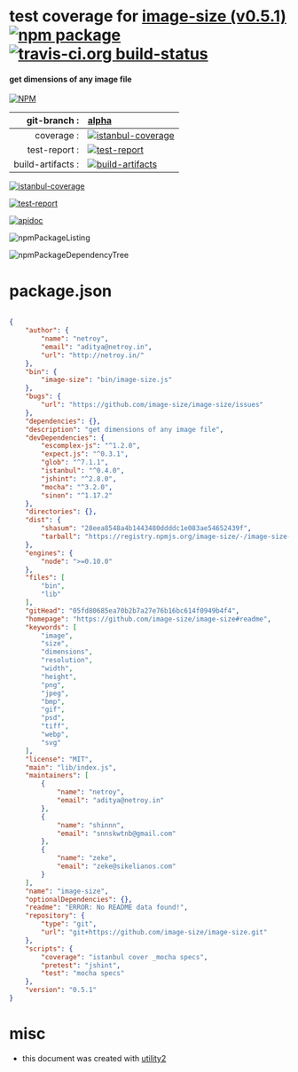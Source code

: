 # test coverage for  [image-size (v0.5.1)](https://github.com/image-size/image-size#readme)  [![npm package](https://img.shields.io/npm/v/npmtest-image-size.svg?style=flat-square)](https://www.npmjs.org/package/npmtest-image-size) [![travis-ci.org build-status](https://api.travis-ci.org/npmtest/node-npmtest-image-size.svg)](https://travis-ci.org/npmtest/node-npmtest-image-size)
#### get dimensions of any image file

[![NPM](https://nodei.co/npm/image-size.png?downloads=true)](https://www.npmjs.com/package/image-size)

| git-branch : | [alpha](https://github.com/npmtest/node-npmtest-image-size/tree/alpha)|
|--:|:--|
| coverage : | [![istanbul-coverage](https://npmtest.github.io/node-npmtest-image-size/build/coverage.badge.svg)](https://npmtest.github.io/node-npmtest-image-size/build/coverage.html/index.html)|
| test-report : | [![test-report](https://npmtest.github.io/node-npmtest-image-size/build/test-report.badge.svg)](https://npmtest.github.io/node-npmtest-image-size/build/test-report.html)|
| build-artifacts : | [![build-artifacts](https://npmtest.github.io/node-npmtest-image-size/glyphicons_144_folder_open.png)](https://github.com/npmtest/node-npmtest-image-size/tree/gh-pages/build)|

[![istanbul-coverage](https://npmtest.github.io/node-npmtest-image-size/build/screenCapture.buildCustomOrg.browser.coverage.html.png)](https://npmtest.github.io/node-npmtest-image-size/build/coverage.html/index.html)

[![test-report](https://npmtest.github.io/node-npmtest-image-size/build/screenCapture.buildCustomOrg.browser.%252Fhome%252Ftravis%252Fbuild%252Fnpmtest%252Fnode-npmtest-image-size%252Ftmp%252Fbuild%252Ftest-report.html.png)](https://npmtest.github.io/node-npmtest-image-size/build/test-report.html)

[![apidoc](https://npmdoc.github.io/node-npmdoc-image-size/build/screenCapture.buildApidoc.browser.%252Fhome%252Ftravis%252Fbuild%252Fnpmdoc%252Fnode-npmdoc-image-size%252Ftmp%252Fbuild%252Fapidoc.html.png)](https://npmdoc.github.io/node-npmdoc-image-size/build/apidoc.html)

![npmPackageListing](https://npmtest.github.io/node-npmtest-image-size/build/screenCapture.npmPackageListing.svg)

![npmPackageDependencyTree](https://npmtest.github.io/node-npmtest-image-size/build/screenCapture.npmPackageDependencyTree.svg)



# package.json

```json

{
    "author": {
        "name": "netroy",
        "email": "aditya@netroy.in",
        "url": "http://netroy.in/"
    },
    "bin": {
        "image-size": "bin/image-size.js"
    },
    "bugs": {
        "url": "https://github.com/image-size/image-size/issues"
    },
    "dependencies": {},
    "description": "get dimensions of any image file",
    "devDependencies": {
        "escomplex-js": "^1.2.0",
        "expect.js": "^0.3.1",
        "glob": "^7.1.1",
        "istanbul": "^0.4.0",
        "jshint": "^2.8.0",
        "mocha": "^3.2.0",
        "sinon": "^1.17.2"
    },
    "directories": {},
    "dist": {
        "shasum": "28eea8548a4b1443480ddddc1e083ae54652439f",
        "tarball": "https://registry.npmjs.org/image-size/-/image-size-0.5.1.tgz"
    },
    "engines": {
        "node": ">=0.10.0"
    },
    "files": [
        "bin",
        "lib"
    ],
    "gitHead": "05fd80685ea70b2b7a27e76b16bc614f0949b4f4",
    "homepage": "https://github.com/image-size/image-size#readme",
    "keywords": [
        "image",
        "size",
        "dimensions",
        "resolution",
        "width",
        "height",
        "png",
        "jpeg",
        "bmp",
        "gif",
        "psd",
        "tiff",
        "webp",
        "svg"
    ],
    "license": "MIT",
    "main": "lib/index.js",
    "maintainers": [
        {
            "name": "netroy",
            "email": "aditya@netroy.in"
        },
        {
            "name": "shinnn",
            "email": "snnskwtnb@gmail.com"
        },
        {
            "name": "zeke",
            "email": "zeke@sikelianos.com"
        }
    ],
    "name": "image-size",
    "optionalDependencies": {},
    "readme": "ERROR: No README data found!",
    "repository": {
        "type": "git",
        "url": "git+https://github.com/image-size/image-size.git"
    },
    "scripts": {
        "coverage": "istanbul cover _mocha specs",
        "pretest": "jshint",
        "test": "mocha specs"
    },
    "version": "0.5.1"
}
```



# misc
- this document was created with [utility2](https://github.com/kaizhu256/node-utility2)
